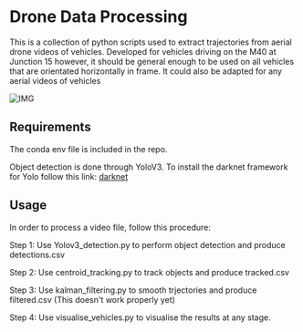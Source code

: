 # Drone Data Processing

This is a collection of python scripts used to extract trajectories from aerial drone videos of vehicles. Developed for vehicles driving on the M40 at Junction 15 however, it should be general enough to be used on all vehicles that are orientated horizontally in frame. It could also be adapted for any aerial videos of vehicles

![IMG](example.jpg)

## Requirements

The conda env file is included in the repo.

Object detection is done through YoloV3. To install the darknet framework for Yolo follow this link: [darknet](https://github.com/AlexeyAB/darknet)

## Usage
In order to process a video file, follow this procedure:


Step 1: Use Yolov3_detection.py to perform object detection and produce detections.csv

Step 2: Use centroid_tracking.py to track objects and produce tracked.csv

Step 3: Use kalman_filtering.py to smooth trjectories and produce filtered.csv (This doesn't work properly yet)

Step 4: Use visualise_vehicles.py to visualise the results at any stage.

